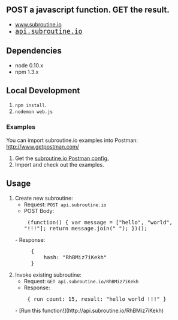 ## POST a javascript function. GET the result. ##
- <a style='font-size: 1.25em; font-family: Monaco, Monospace;' href='http://www.subroutine.io'>www.subroutine.io</a>
- <a style='font-size: 1.25em; font-family: Monaco, Monospace;'  href='http://api.subroutine.io'>api.subroutine.io</a>

## Dependencies ##
- node 0.10.x
- npm 1.3.x

## Local Development ##
1. `npm install`. 
2. `nodemon web.js`

### Examples ###
You can import subroutine.io examples into Postman: http://www.getpostman.com/

1. Get the [subroutine.io Postman config.](https://www.getpostman.com/collections/ef6d0847f12cbb1ad3f3)
2. Import and check out the examples.

## Usage ##
1. Create new subroutine:
    - Request: `POST api.subroutine.io`
    - POST Body: <pre>
        (function() {
            var message = ["hello", "world", "!!!"];
            return message.join(" ");
        })();
    </pre>
    - Response: <pre>
        {
            hash: "RhBMiz7iKekh"
        }
</pre>

2. Invoke existing subroutine:
    - Request: `GET api.subroutine.io/RhBMiz7iKekh`
    - Response: <pre>
        {
            run_count: 15,
            result: "hello world !!!"
        }
    </pre>
    - [Run this function!](http://api.subroutine.io/RhBMiz7iKekh)
